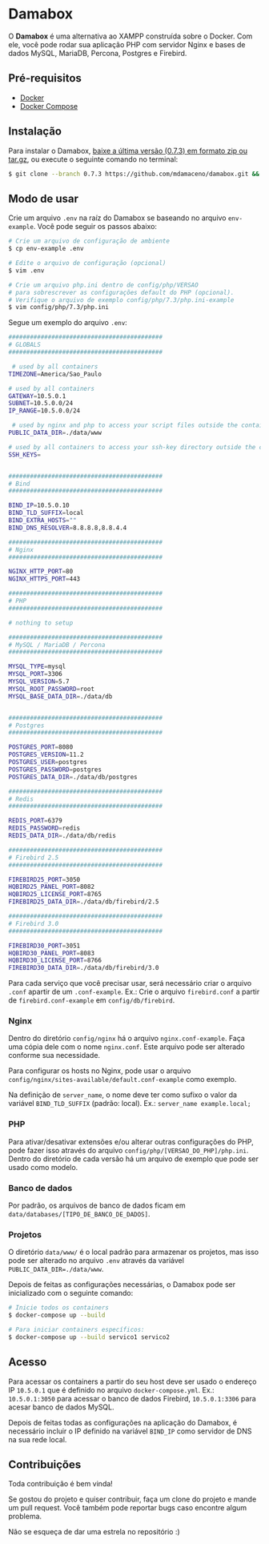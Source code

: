 # Damabox

O **Damabox** é uma alternativa ao XAMPP construída sobre o Docker. Com ele, você pode rodar sua aplicação PHP com servidor Nginx e bases de dados MySQL, MariaDB, Percona, Postgres e Firebird.

## Pré-requisitos

- [Docker](https://docs.docker.com/install/)
- [Docker Compose](https://docs.docker.com/compose/)

## Instalação

Para instalar o Damabox, [baixe a última versão (0.7.3) em formato zip ou tar.gz](https://github.com/mdamaceno/damabox/releases/tag/v0.7.3), ou execute o seguinte comando no terminal:

```bash
$ git clone --branch 0.7.3 https://github.com/mdamaceno/damabox.git && cd damabox
```

## Modo de usar

Crie um arquivo `.env` na raíz do Damabox se baseando no arquivo `env-example`. Você pode seguir os passos abaixo:

``` bash
# Crie um arquivo de configuração de ambiente
$ cp env-example .env

# Edite o arquivo de configuração (opcional)
$ vim .env

# Crie um arquivo php.ini dentro de config/php/VERSAO
# para sobrescrever as configurações default do PHP (opcional).
# Verifique o arquivo de exemplo config/php/7.3/php.ini-example
$ vim config/php/7.3/php.ini

```

Segue um exemplo do arquivo `.env`:

```bash
###########################################
# GLOBALS
###########################################

 # used by all containers
TIMEZONE=America/Sao_Paulo

# used by all containers
GATEWAY=10.5.0.1
SUBNET=10.5.0.0/24
IP_RANGE=10.5.0.0/24

 # used by nginx and php to access your script files outside the containers
PUBLIC_DATA_DIR=./data/www

# used by all containers to access your ssh-key directory outside the containers
SSH_KEYS=


###########################################
# Bind
###########################################

BIND_IP=10.5.0.10
BIND_TLD_SUFFIX=local
BIND_EXTRA_HOSTS=""
BIND_DNS_RESOLVER=8.8.8.8,8.8.4.4

###########################################
# Nginx
###########################################

NGINX_HTTP_PORT=80
NGINX_HTTPS_PORT=443

###########################################
# PHP
###########################################

# nothing to setup

###########################################
# MySQL / MariaDB / Percona
###########################################

MYSQL_TYPE=mysql
MYSQL_PORT=3306
MYSQL_VERSION=5.7
MYSQL_ROOT_PASSWORD=root
MYSQL_BASE_DATA_DIR=./data/db


###########################################
# Postgres
###########################################

POSTGRES_PORT=8080
POSTGRES_VERSION=11.2
POSTGRES_USER=postgres
POSTGRES_PASSWORD=postgres
POSTGRES_DATA_DIR=./data/db/postgres

###########################################
# Redis
###########################################

REDIS_PORT=6379
REDIS_PASSWORD=redis
REDIS_DATA_DIR=./data/db/redis

###########################################
# Firebird 2.5
###########################################

FIREBIRD25_PORT=3050
HQBIRD25_PANEL_PORT=8082
HQBIRD25_LICENSE_PORT=8765
FIREBIRD25_DATA_DIR=./data/db/firebird/2.5

###########################################
# Firebird 3.0
###########################################

FIREBIRD30_PORT=3051
HQBIRD30_PANEL_PORT=8083
HQBIRD30_LICENSE_PORT=8766
FIREBIRD30_DATA_DIR=./data/db/firebird/3.0
```

Para cada serviço que você precisar usar, será necessário criar o arquivo `.conf` apartir de um `.conf-example`. Ex.: Crie o arquivo `firebird.conf` a partir de `firebird.conf-example` em `config/db/firebird`.

### Nginx

Dentro do diretório `config/nginx` há o arquivo `nginx.conf-example`. Faça uma cópia dele com o nome `nginx.conf`. Este arquivo pode ser alterado conforme sua necessidade.

Para configurar os hosts no Nginx, pode usar o arquivo `config/nginx/sites-available/default.conf-example` como exemplo.

Na definição de `server_name`, o nome deve ter como sufixo o valor da variável `BIND_TLD_SUFFIX` (padrão: local). Ex.: `server_name example.local;`

### PHP

Para ativar/desativar extensões e/ou alterar outras configurações do PHP, pode fazer isso através do arquivo `config/php/[VERSAO_DO_PHP]/php.ini`. Dentro do diretório de cada versão há um arquivo de exemplo que pode ser usado como modelo.

### Banco de dados

Por padrão, os arquivos de banco de dados ficam em `data/databases/[TIPO_DE_BANCO_DE_DADOS]`.

### Projetos

O diretório `data/www/` é o local padrão para armazenar os projetos, mas isso pode ser alterado no arquivo `.env` através da variável `PUBLIC_DATA_DIR=./data/www`.

Depois de feitas as configurações necessárias, o Damabox pode ser inicializado com o seguinte comando:

```bash
# Inicie todos os containers
$ docker-compose up --build

# Para iniciar containers específicos:
$ docker-compose up --build servico1 servico2
```

## Acesso

Para acessar os containers a partir do seu host deve ser usado o endereço IP `10.5.0.1` que é definido no arquivo `docker-compose.yml`. Ex.: `10.5.0.1:3050` para acessar o banco de dados Firebird, `10.5.0.1:3306` para acesar banco de dados MySQL.

Depois de feitas todas as configurações na aplicação do Damabox, é necessário incluir o IP definido na variável `BIND_IP` como servidor de DNS na sua rede local.

## Contribuições

Toda contribuição é bem vinda!

Se gostou do projeto e quiser contribuir, faça um clone do projeto e mande um pull request. Você também pode reportar bugs caso encontre algum problema.

Não se esqueça de dar uma estrela no repositório :)

